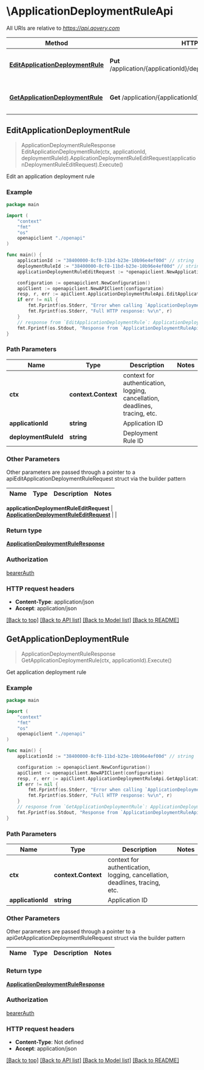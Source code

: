 # \ApplicationDeploymentRuleApi

All URIs are relative to *https://api.qovery.com*

Method | HTTP request | Description
------------- | ------------- | -------------
[**EditApplicationDeploymentRule**](ApplicationDeploymentRuleApi.md#EditApplicationDeploymentRule) | **Put** /application/{applicationId}/deploymentRule/{deploymentRuleId} | Edit an application deployment rule
[**GetApplicationDeploymentRule**](ApplicationDeploymentRuleApi.md#GetApplicationDeploymentRule) | **Get** /application/{applicationId}/deploymentRule | Get application deployment rule



## EditApplicationDeploymentRule

> ApplicationDeploymentRuleResponse EditApplicationDeploymentRule(ctx, applicationId, deploymentRuleId).ApplicationDeploymentRuleEditRequest(applicationDeploymentRuleEditRequest).Execute()

Edit an application deployment rule



### Example

```go
package main

import (
    "context"
    "fmt"
    "os"
    openapiclient "./openapi"
)

func main() {
    applicationId := "38400000-8cf0-11bd-b23e-10b96e4ef00d" // string | Application ID
    deploymentRuleId := "38400000-8cf0-11bd-b23e-10b96e4ef00d" // string | Deployment Rule ID
    applicationDeploymentRuleEditRequest := *openapiclient.NewApplicationDeploymentRuleEditRequest() // ApplicationDeploymentRuleEditRequest |  (optional)

    configuration := openapiclient.NewConfiguration()
    apiClient := openapiclient.NewAPIClient(configuration)
    resp, r, err := apiClient.ApplicationDeploymentRuleApi.EditApplicationDeploymentRule(context.Background(), applicationId, deploymentRuleId).ApplicationDeploymentRuleEditRequest(applicationDeploymentRuleEditRequest).Execute()
    if err != nil {
        fmt.Fprintf(os.Stderr, "Error when calling `ApplicationDeploymentRuleApi.EditApplicationDeploymentRule``: %v\n", err)
        fmt.Fprintf(os.Stderr, "Full HTTP response: %v\n", r)
    }
    // response from `EditApplicationDeploymentRule`: ApplicationDeploymentRuleResponse
    fmt.Fprintf(os.Stdout, "Response from `ApplicationDeploymentRuleApi.EditApplicationDeploymentRule`: %v\n", resp)
}
```

### Path Parameters


Name | Type | Description  | Notes
------------- | ------------- | ------------- | -------------
**ctx** | **context.Context** | context for authentication, logging, cancellation, deadlines, tracing, etc.
**applicationId** | **string** | Application ID | 
**deploymentRuleId** | **string** | Deployment Rule ID | 

### Other Parameters

Other parameters are passed through a pointer to a apiEditApplicationDeploymentRuleRequest struct via the builder pattern


Name | Type | Description  | Notes
------------- | ------------- | ------------- | -------------


 **applicationDeploymentRuleEditRequest** | [**ApplicationDeploymentRuleEditRequest**](ApplicationDeploymentRuleEditRequest.md) |  | 

### Return type

[**ApplicationDeploymentRuleResponse**](ApplicationDeploymentRuleResponse.md)

### Authorization

[bearerAuth](../README.md#bearerAuth)

### HTTP request headers

- **Content-Type**: application/json
- **Accept**: application/json

[[Back to top]](#) [[Back to API list]](../README.md#documentation-for-api-endpoints)
[[Back to Model list]](../README.md#documentation-for-models)
[[Back to README]](../README.md)


## GetApplicationDeploymentRule

> ApplicationDeploymentRuleResponse GetApplicationDeploymentRule(ctx, applicationId).Execute()

Get application deployment rule



### Example

```go
package main

import (
    "context"
    "fmt"
    "os"
    openapiclient "./openapi"
)

func main() {
    applicationId := "38400000-8cf0-11bd-b23e-10b96e4ef00d" // string | Application ID

    configuration := openapiclient.NewConfiguration()
    apiClient := openapiclient.NewAPIClient(configuration)
    resp, r, err := apiClient.ApplicationDeploymentRuleApi.GetApplicationDeploymentRule(context.Background(), applicationId).Execute()
    if err != nil {
        fmt.Fprintf(os.Stderr, "Error when calling `ApplicationDeploymentRuleApi.GetApplicationDeploymentRule``: %v\n", err)
        fmt.Fprintf(os.Stderr, "Full HTTP response: %v\n", r)
    }
    // response from `GetApplicationDeploymentRule`: ApplicationDeploymentRuleResponse
    fmt.Fprintf(os.Stdout, "Response from `ApplicationDeploymentRuleApi.GetApplicationDeploymentRule`: %v\n", resp)
}
```

### Path Parameters


Name | Type | Description  | Notes
------------- | ------------- | ------------- | -------------
**ctx** | **context.Context** | context for authentication, logging, cancellation, deadlines, tracing, etc.
**applicationId** | **string** | Application ID | 

### Other Parameters

Other parameters are passed through a pointer to a apiGetApplicationDeploymentRuleRequest struct via the builder pattern


Name | Type | Description  | Notes
------------- | ------------- | ------------- | -------------


### Return type

[**ApplicationDeploymentRuleResponse**](ApplicationDeploymentRuleResponse.md)

### Authorization

[bearerAuth](../README.md#bearerAuth)

### HTTP request headers

- **Content-Type**: Not defined
- **Accept**: application/json

[[Back to top]](#) [[Back to API list]](../README.md#documentation-for-api-endpoints)
[[Back to Model list]](../README.md#documentation-for-models)
[[Back to README]](../README.md)

